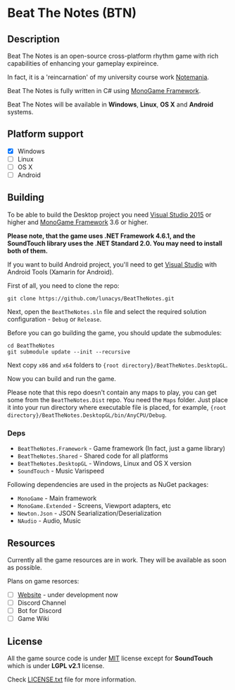 # Beat The Notes (BTN)

## Description

Beat The Notes is an open-source cross-platform rhythm game with rich capabilities of enhancing your gameplay expireince.

In fact, it is a 'reincarnation' of my university course work [Notemania](https://github.com/lunacys/Notemania).

Beat The Notes is fully written in C# using [MonoGame Framework](https://github.com/mono/MonoGame).

Beat The Notes will be available in **Windows**, **Linux**, **OS X** and **Android** systems.

## Platform support

- [x] Windows
- [ ] Linux
- [ ] OS X
- [ ] Android

## Building

To be able to build the Desktop project you need [Visual Studio 2015](https://www.visualstudio.com/) or higher and [MonoGame Framework](http://www.monogame.net/) 3.6 or higher.

**Please note, that the game uses .NET Framework 4.6.1, and the SoundTouch library uses the .NET Standard 2.0. You may need to install both of them.**

If you want to build Android project, you'll need to get [Visual Studio](https://www.visualstudio.com/) with Android Tools (Xamarin for Android).

First of all, you need to clone the repo:

```
git clone https://github.com/lunacys/BeatTheNotes.git
```

Next, open the ```BeatTheNotes.sln``` file and select the required solution configuration - ```Debug``` or ```Release```.

Before you can go building the game, you should update the submodules:

```
cd BeatTheNotes
git submodule update --init --recursive
```

Next copy ```x86``` and ```x64``` folders to ```{root directory}/BeatTheNotes.DesktopGL```.

Now you can build and run the game.

Please note that this repo doesn't contain any maps to play, you can get some from the ```BeatTheNotes.Dist``` repo. You need the ```Maps``` folder. Just place it into your run directory where executable file is placed, for example, ```{root directory}/BeatTheNotes.DesktopGL/bin/AnyCPU/Debug```.

### Deps

- ```BeatTheNotes.Framework``` - Game framework (In fact, just a game library)
- ```BeatTheNotes.Shared``` - Shared code for all platforms
- ```BeatTheNotes.DesktopGL``` - Windows, Linux and OS X version
- ```SoundTouch``` - Music Varispeed

Following dependencies are used in the projects as NuGet packages:

- ```MonoGame``` - Main framework
- ```MonoGame.Extended``` - Screens, Viewport adapters, etc
- ```Newton.Json``` - JSON Searialization/Deserialization
- ```NAudio``` - Audio, Music

## Resources

Currently all the game resources are in work. They will be available as soon as possible.

Plans on game resorces:

- [ ] [Website](https://beatthenotes.com) - under development now
- [ ] Discord Channel
- [ ] Bot for Discord
- [ ] Game Wiki

## License

All the game source code is under [MIT](LICENSE.txt) license except for **SoundTouch** which is under **LGPL v2.1** license. 

Check [LICENSE.txt](LICENSE.txt) file for more information.
